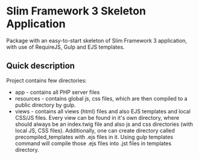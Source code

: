# Slim Framework 3 Skeleton Application

Package with an easy-to-start skeleton of Slim Framework 3 application, with use of RequireJS, Gulp and EJS templates.

## Quick description

Project contains few directories:

* app - contains all PHP server files
* resources - contains global js, css files, which are then compiled to a public directory by gulp.
* views - contains all views (html) files and also EJS templates and local CSS/JS files. Every view can be found in it's own directory, where
should always be an index.twig file and also js and css directories (with local JS, CSS files). Additionally, one can create directory called precompiled_templates
with .ejs files in it. Using gulp templates command will compile those .ejs files into .jst files in templates directory.
